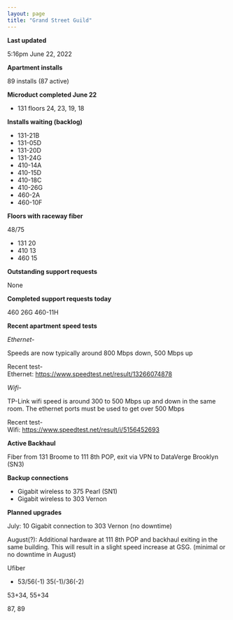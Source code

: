 ```yaml
---
layout: page
title: "Grand Street Guild"
---
```

**Last updated**

5:16pm June 22, 2022

**Apartment installs**

89 installs (87 active)

**Microduct completed June 22**

- 131 floors 24, 23, 19, 18

**Installs waiting (backlog)**

- 131-21B
- 131-05D
- 131-20D
- 131-24G
- 410-14A  
- 410-15D
- 410-18C
- 410-26G
- 460-2A
- 460-10F

**Floors with raceway fiber**

48/75

- 131 20
- 410 13
- 460 15

**Outstanding support requests**

None

**Completed support requests today**

460 26G
460-11H

**Recent apartment speed tests**

*Ethernet-*

Speeds are now typically around 800 Mbps down, 500 Mbps up  

Recent test-  
Ethernet: https://www.speedtest.net/result/13266074878

*Wifi-*

TP-Link wifi speed is around 300 to 500 Mbps up and down in the same room. The ethernet ports must be used to get over 500 Mbps  

Recent test-  
Wifi: https://www.speedtest.net/result/i/5156452693

**Active Backhaul**

Fiber from 131 Broome to 111 8th POP, exit via VPN to DataVerge Brooklyn (SN3)

**Backup connections**

- Gigabit wireless to 375 Pearl (SN1)
- Gigabit wireless to 303 Vernon

**Planned upgrades**

July: 10 Gigabit connection to 303 Vernon (no downtime)

August(?): Additional hardware at 111 8th POP and backhaul exiting in the same building. This will result in a slight speed increase at GSG. (minimal or no downtime in August)

Ufiber 

- 53/56(-1) 35(-1)/36(-2)


53+34, 55+34

87, 89


